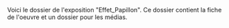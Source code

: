 Voici le dossier de l'exposition "Effet_Papillon". Ce dossier contient la fiche de l'oeuvre et un dossier pour les médias.
